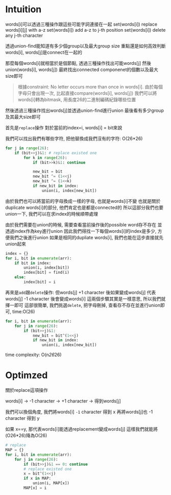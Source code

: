 # Intuition

words[i]可以透過三種操作跟這些可能字詞連接在一起
set(words[i]) replace words[i][j] with a-z
set(words[i]) add a-z to j-th position
set(words[i]) delete any j-th character

透過union-find能知道有多少個group以及最大group size
重點還是如何高效判斷words[i], words[j]是connect在一起的

那麼每個words[i]就相當於是個節點, 透過三種操作找出可能words[j]
然後union(words[i], words[j])
最終找出connected componenet的個數以及最大size即可

> 根據constraint: No letter occurs more than once in words[i].
由於每個字母只會出現一次, 比起直接compare(words[i], words[j])
我們可以將words[i]轉為bitmask, 用長度26的二進制編碼紀錄哪些位置

然後透過三種操作找出words[j]並透過union-find進行union
最後看有多少group及其最大size即可

首先是`replace`操作
對於當前的index=i, words[i] = bit來說

我們可以找出我們有哪些字符, 把他替換成我們沒有的字符: O(26*26)

```py
for j in range(26):
    if (bit>>j)&1: # replace existed one
        for k in range(26):
            if (bit>>k)&1: continue

            new_bit = bit
            new_bit ^= (1<<j)
            new_bit ^= (1<<k)
            if new_bit in index:
                union(i, index[new_bit])
```

由於我們也可以將當前的字母換成一樣的字母, 也就是words[i]不變
也就是關於duplicate words[i]的部分, 他們肯定也是都是connected的
所以這部分我們也要union一下, 我們可以在求index的時候順帶處理

由於我們需要在union的時候, 需要查看當前操作後的possible word存不存在
並透過index作為key進行union
因此我們得找一下每個words[i]的index是多少, 方便我們之後進行union
如果是相同的dupliate words[i], 我們也能在這步直接就先union起來

```py
index = {}
for i, bit in enumerate(arr):
    if bit in index:
        union(i, index[bit])
        index[bit] = find(i)
    else:
        index[bit] = i
```

再來是`add`跟`delete`操作:
但words[j] +1 character 後如果變成words[j]
代表words[j] -1 character 後會變成words[i]
這兩個步驟其實是一樣意思, 所以我們就擇一即可
這部很簡單, 我們挑選`delete`, 把字母刪掉, 查看存不存在並進行union即可, time:O(26)
```py
for i, bit in enumerate(arr):
    for j in range(26):
        if (bit>>j)&1:
            new_bit = bit^(1<<j)
            if new_bit in index:
                union(i, index[new_bit])
```

time complexity: O(n*26*26)


# Optimzed

關於replace這項操作

words[i] -> -1 character -> +1 character -> 得到words[j]

我們可以換個角度, 我們將words[i] `-1` character 得到 x
再將words[j]也 -1 character 得到 y

如果 x==y, 那代表words[i]能透過replacement變成words[j]
這樣我們就能將(O26*26)降為O(26)

```py
# replace
MAP = {}
for i, bit in enumerate(arr):
    for j in range(26):
        if (bit>>j)&1 == 0: continue
        # replace existed one
        x = bit^(1<<j)
        if x in MAP:
            union(i, MAP[x])
        MAP[x] = i
```